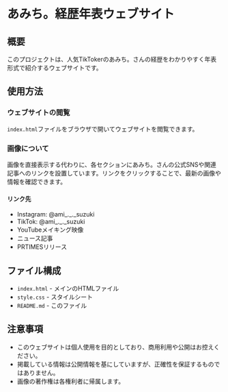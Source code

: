 # あみち。経歴年表ウェブサイト

## 概要
このプロジェクトは、人気TikTokerのあみち。さんの経歴をわかりやすく年表形式で紹介するウェブサイトです。

## 使用方法

### ウェブサイトの閲覧
`index.html`ファイルをブラウザで開いてウェブサイトを閲覧できます。

### 画像について
画像を直接表示する代わりに、各セクションにあみち。さんの公式SNSや関連記事へのリンクを設置しています。リンクをクリックすることで、最新の画像や情報を確認できます。

#### リンク先
- Instagram: @ami_._._suzuki
- TikTok: @ami_._._suzuki
- YouTubeメイキング映像
- ニュース記事
- PRTIMESリリース

## ファイル構成
- `index.html` - メインのHTMLファイル
- `style.css` - スタイルシート
- `README.md` - このファイル

## 注意事項
- このウェブサイトは個人使用を目的としており、商用利用や公開はお控えください。
- 掲載している情報は公開情報を基にしていますが、正確性を保証するものではありません。
- 画像の著作権は各権利者に帰属します。
